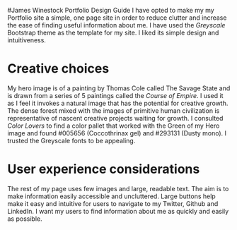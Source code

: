 #James Winestock Portfolio Design Guide
I have opted to make my my Portfolio site a simple, one page site in order to reduce clutter and increase the ease of finding useful information about me.
I have used the *Greyscale* Bootstrap theme as the template for my site. I liked its simple design and intuitiveness.
# Creative choices
 My hero image is of a painting by Thomas Cole called The Savage State and is drawn from a series of 5 paintings called the *Course of Empire*. I used it as I feel it invokes a natural image that has the potential for creative growth. The dense forest mixed with the images of primitive human civilization is representative of nascent creative projects waiting for growth. I consulted *Color Lovers* to find a color pallet that worked with the Green of my Hero image and found #005656 (Coccothrinax gel) and #293131 (Dusty mono). I trusted the Greyscale fonts to be appealing.
# User experience considerations
The rest of my page uses few images and large, readable text. The aim is to make information easily accessible and uncluttered. Large buttons help make it easy and intuitive for users to navigate to my Twitter, Github and LinkedIn. I want my users to find information about me as quickly and easily as possible.
